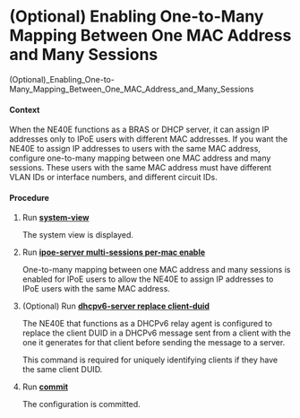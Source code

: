 (Optional) Enabling One-to-Many Mapping Between One MAC Address and Many Sessions
=================================================================================

(Optional)_Enabling_One-to-Many_Mapping_Between_One_MAC_Address_and_Many_Sessions

#### Context

When the NE40E functions as a BRAS or DHCP server, it can assign IP addresses only to IPoE users with different MAC addresses. If you want the NE40E to assign IP addresses to users with the same MAC address, configure one-to-many mapping between one MAC address and many sessions. These users with the same MAC address must have
different VLAN IDs or interface numbers, and different circuit IDs.


#### Procedure

1. Run [**system-view**](cmdqueryname=system-view)
   
   
   
   The system view is displayed.
2. Run [**ipoe-server multi-sessions per-mac enable**](cmdqueryname=ipoe-server+multi-sessions+per-mac+enable)
   
   
   
   One-to-many mapping between one MAC address and many sessions is enabled for IPoE users to allow the NE40E to assign IP addresses to IPoE users with the same MAC address.
3. (Optional) Run [**dhcpv6-server replace client-duid**](cmdqueryname=dhcpv6-server+replace+client-duid)
   
   
   
   The NE40E that functions as a DHCPv6 relay agent is configured to replace the client DUID in a DHCPv6 message sent from a client with the one it generates for that client before sending the message to a server.
   
   This command is required for uniquely identifying clients if they have the same client DUID.
4. Run [**commit**](cmdqueryname=commit)
   
   
   
   The configuration is committed.